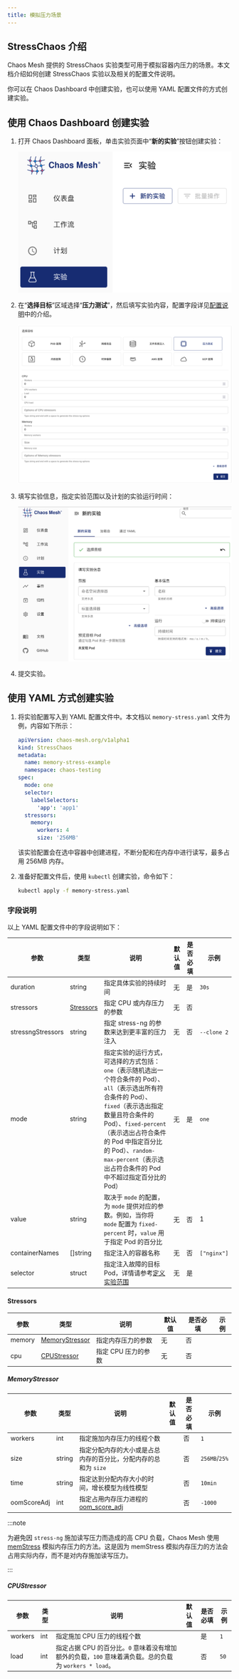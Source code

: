 ```yaml
---
title: 模拟压力场景
---
```


## StressChaos 介绍

Chaos Mesh 提供的 StressChaos 实验类型可用于模拟容器内压力的场景。本文档介绍如何创建 StressChaos 实验以及相关的配置文件说明。

你可以在 Chaos Dashboard 中创建实验，也可以使用 YAML 配置文件的方式创建实验。

## 使用 Chaos Dashboard 创建实验

1. 打开 Chaos Dashboard 面板，单击实验页面中“**新的实验**”按钮创建实验：

   ![创建实验](./img/create-new-exp.png)

2. 在“**选择目标**”区域选择“**压力测试**”，然后填写实验内容，配置字段详见[配置说明](#字段说明)中的介绍。

   ![StressChaos 实验](./img/stresschaos-exp.png)

3. 填写实验信息，指定实验范围以及计划的实验运行时间：

   ![实验信息](./img/exp-info.png)

4. 提交实验。

## 使用 YAML 方式创建实验

1. 将实验配置写入到 YAML 配置文件中。本文档以 `memory-stress.yaml` 文件为例，内容如下所示：

   ```yaml
   apiVersion: chaos-mesh.org/v1alpha1
   kind: StressChaos
   metadata:
     name: memory-stress-example
     namespace: chaos-testing
   spec:
     mode: one
     selector:
       labelSelectors:
         'app': 'app1'
     stressors:
       memory:
         workers: 4
         size: '256MB'
   ```

   该实验配置会在选中容器中创建进程，不断分配和在内存中进行读写，最多占用 256MB 内存。

2. 准备好配置文件后，使用 `kubectl` 创建实验，命令如下：

   ```bash
   kubectl apply -f memory-stress.yaml
   ```

### 字段说明

以上 YAML 配置文件中的字段说明如下：

| 参数 | 类型 | 说明 | 默认值 | 是否必填 | 示例 |
| --- | --- | --- | --- | --- | --- |
| duration | string | 指定具体实验的持续时间 | 无 | 是 | `30s` |
| stressors | [Stressors](#stressors) | 指定 CPU 或内存压力的参数 | 无 | 否 |  |
| stressngStressors | string | 指定 stress-ng 的参数来达到更丰富的压力注入 | 无 | 否 | `--clone 2` |
| mode | string | 指定实验的运行方式，可选择的方式包括：`one`（表示随机选出一个符合条件的 Pod）、`all`（表示选出所有符合条件的 Pod）、`fixed`（表示选出指定数量且符合条件的 Pod）、`fixed-percent`（表示选出占符合条件的 Pod 中指定百分比的 Pod）、`random-max-percent`（表示选出占符合条件的 Pod 中不超过指定百分比的 Pod） | 无 | 是 | `one` |
| value | string | 取决于 `mode` 的配置，为 `mode` 提供对应的参数。例如，当你将 `mode` 配置为 `fixed-percent` 时，`value` 用于指定 Pod 的百分比 | 无 | 否 | 1 |
| containerNames | []string | 指定注入的容器名称 | 无 | 否 | `["nginx"]` |
| selector | struct | 指定注入故障的目标 Pod，详情请参考[定义实验范围](./define-chaos-experiment-scope.md) | 无 | 是 |  |

#### Stressors

| 参数   | 类型                              | 说明                | 默认值 | 是否必填 | 示例 |
| ------ | --------------------------------- | ------------------- | ------ | -------- | ---- |
| memory | [MemoryStressor](#memorystressor) | 指定内存压力的参数  | 无     | 否       |      |
| cpu    | [CPUStressor](#cpustressor)       | 指定 CPU 压力的参数 | 无     | 否       |      |

##### MemoryStressor

| 参数 | 类型 | 说明 | 默认值 | 是否必填 | 示例 |
| --- | --- | --- | --- | --- | --- |
| workers | int | 指定施加内存压力的线程个数 |  | 否 | `1` |
| size | string | 指定分配内存的大小或是占总内存的百分比，分配内存的总和为 `size` |  | 否 | `256MB`/`25%` |
| time | string | 指定达到分配内存大小的时间，增长模型为线性模型 |  | 否 | `10min` |
| oomScoreAdj | int | 指定占用内存压力进程的 [oom_score_adj](https://man7.org/linux/man-pages/man5/proc.5.html) |  | 否 | `-1000` |

:::note

为避免因 `stress-ng` 施加读写压力而造成的高 CPU 负载，Chaos Mesh 使用 [memStress](https://github.com/chaos-mesh/memStress) 模拟内存压力的方法。这是因为 memStress 模拟内存压力的方法会占用实际内存，而不是对内存施加读写压力。

:::

##### CPUStressor

| 参数 | 类型 | 说明 | 默认值 | 是否必填 | 示例 |
| --- | --- | --- | --- | --- | --- |
| workers | int | 指定施加 CPU 压力的线程个数 |  | 是 | `1` |
| load | int | 指定占据 CPU 的百分比。`0` 意味着没有增加额外的负载，`100` 意味着满负载。总的负载为 `workers * load`。 |  | 否 | `50` |
